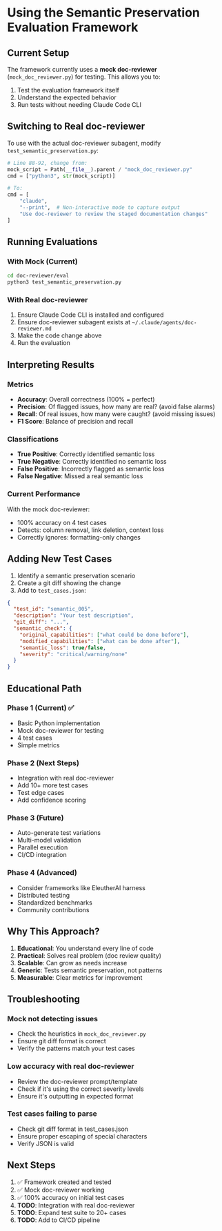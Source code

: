 # Using the Semantic Preservation Evaluation Framework

## Current Setup

The framework currently uses a **mock doc-reviewer** (`mock_doc_reviewer.py`) for testing. This allows you to:
1. Test the evaluation framework itself
2. Understand the expected behavior
3. Run tests without needing Claude Code CLI

## Switching to Real doc-reviewer

To use with the actual doc-reviewer subagent, modify `test_semantic_preservation.py`:

```python
# Line 88-92, change from:
mock_script = Path(__file__).parent / "mock_doc_reviewer.py"
cmd = ["python3", str(mock_script)]

# To:
cmd = [
    "claude",
    "--print",  # Non-interactive mode to capture output
    "Use doc-reviewer to review the staged documentation changes"
]
```

## Running Evaluations

### With Mock (Current)
```bash
cd doc-reviewer/eval
python3 test_semantic_preservation.py
```

### With Real doc-reviewer
1. Ensure Claude Code CLI is installed and configured
2. Ensure doc-reviewer subagent exists at `~/.claude/agents/doc-reviewer.md`
3. Make the code change above
4. Run the evaluation

## Interpreting Results

### Metrics
- **Accuracy**: Overall correctness (100% = perfect)
- **Precision**: Of flagged issues, how many are real? (avoid false alarms)
- **Recall**: Of real issues, how many were caught? (avoid missing issues)
- **F1 Score**: Balance of precision and recall

### Classifications
- **True Positive**: Correctly identified semantic loss
- **True Negative**: Correctly identified no semantic loss
- **False Positive**: Incorrectly flagged as semantic loss
- **False Negative**: Missed a real semantic loss

### Current Performance
With the mock doc-reviewer:
- 100% accuracy on 4 test cases
- Detects: column removal, link deletion, context loss
- Correctly ignores: formatting-only changes

## Adding New Test Cases

1. Identify a semantic preservation scenario
2. Create a git diff showing the change
3. Add to `test_cases.json`:
```json
{
  "test_id": "semantic_005",
  "description": "Your test description",
  "git_diff": "...",
  "semantic_check": {
    "original_capabilities": ["what could be done before"],
    "modified_capabilities": ["what can be done after"],
    "semantic_loss": true/false,
    "severity": "critical/warning/none"
  }
}
```

## Educational Path

### Phase 1 (Current) ✅
- Basic Python implementation
- Mock doc-reviewer for testing
- 4 test cases
- Simple metrics

### Phase 2 (Next Steps)
- Integration with real doc-reviewer
- Add 10+ more test cases
- Test edge cases
- Add confidence scoring

### Phase 3 (Future)
- Auto-generate test variations
- Multi-model validation
- Parallel execution
- CI/CD integration

### Phase 4 (Advanced)
- Consider frameworks like EleutherAI harness
- Distributed testing
- Standardized benchmarks
- Community contributions

## Why This Approach?

1. **Educational**: You understand every line of code
2. **Practical**: Solves real problem (doc review quality)
3. **Scalable**: Can grow as needs increase
4. **Generic**: Tests semantic preservation, not patterns
5. **Measurable**: Clear metrics for improvement

## Troubleshooting

### Mock not detecting issues
- Check the heuristics in `mock_doc_reviewer.py`
- Ensure git diff format is correct
- Verify the patterns match your test cases

### Low accuracy with real doc-reviewer
- Review the doc-reviewer prompt/template
- Check if it's using the correct severity levels
- Ensure it's outputting in expected format

### Test cases failing to parse
- Check git diff format in test_cases.json
- Ensure proper escaping of special characters
- Verify JSON is valid

## Next Steps

1. ✅ Framework created and tested
2. ✅ Mock doc-reviewer working
3. ✅ 100% accuracy on initial test cases
4. **TODO**: Integration with real doc-reviewer
5. **TODO**: Expand test suite to 20+ cases
6. **TODO**: Add to CI/CD pipeline